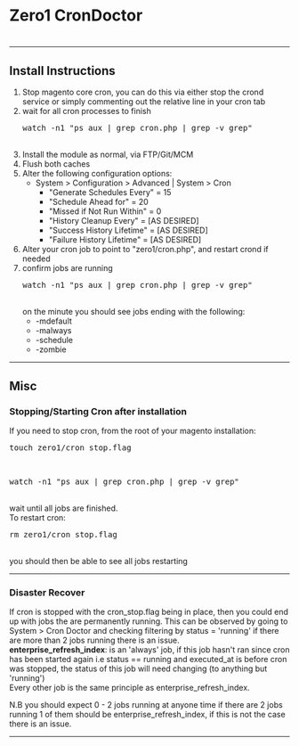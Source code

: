 <h1>Zero1 CronDoctor<h1><hr />

<h2>Install Instructions</h2>
<ol>
    <li>Stop magento core cron, you can do this via either stop the crond service or simply commenting out the relative line in your cron tab</li>
    <li>
        wait for all cron processes to finish<br />
        <pre>watch -n1 "ps aux | grep cron.php | grep -v grep"</pre><br />
    </li>
    <li>Install the module as normal, via FTP/Git/MCM</li>
    <li>Flush both caches</li>
    <li>
        Alter the following configuration options:<br />
        <ul>
            <li>
                System > Configuration > Advanced | System > Cron<br />
                <ul>
                    <li>"Generate Schedules Every" = 15</li>
                    <li>"Schedule Ahead for" = 20</li>
                    <li>"Missed if Not Run Within" = 0</li>
                    <li>"History Cleanup Every" = [AS DESIRED]</li>
                    <li>"Success History Lifetime" = [AS DESIRED]</li>
                    <li>"Failure History Lifetime" = [AS DESIRED]</li>
                </ul>
            </li>
        </ul>
    </li>
    <li>Alter your cron job to point to "zero1/cron.php", and restart crond if needed</li>
    <li>
        confirm jobs are running<br />
        <pre>watch -n1 "ps aux | grep cron.php | grep -v grep"</pre><br />
        on the minute you should see jobs ending with the following:<br />
        <ul>
            <li>-mdefault</li>
            <li>-malways</li>
            <li>-schedule</li>
            <li>-zombie</li>
        </ul>
    </li>
</ol>
<hr />
<h2>Misc</h2>
<h3>Stopping/Starting Cron after installation</h3>
If you need to stop cron, from the root of your magento installation:<br />
<pre>touch zero1/cron_stop.flag</pre><br />
<pre>watch -n1 "ps aux | grep cron.php | grep -v grep"</pre><br />
wait until all jobs are finished.<br />
To restart cron:<br />
<pre>rm zero1/cron_stop.flag</pre><br />
you should then be able to see all jobs restarting
<hr />
<h3>Disaster Recover</h3>
If cron is stopped with the cron_stop.flag being in place, then you could end up with jobs the are permanently running.
This can be observed by going to System > Cron Doctor and checking filtering by status = 'running' if there are more than 2 jobs running there is an issue.<br />
<b>enterprise_refresh_index</b>: is an 'always' job, if this job hasn't ran since cron has been started again i.e status == running and executed_at is before cron was stopped, the status of this job will need changing (to anything but 'running')<br />
Every other job is the same principle as enterprise_refresh_index.

N.B you should expect 0 - 2 jobs running at anyone time if there are 2 jobs running 1 of them should be enterprise_refresh_index, if this is not the case there is an issue.
<hr />
